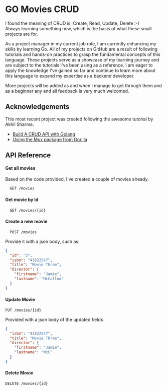 # GO Movies CRUD

I found the meaning of CRUD is; Create, Read, Update, Delete :-)  
Always learning something new, which is the basis of what these small projects are for.

As a project manager in my current job role, I am currently enhancing my skills by learning Go. All of my projects on GitHub are a result of following tutorials and hands-on practices to grasp the fundamental concepts of this language. These projects serve as a showcase of my learning journey and are subject to the tutorials I've been using as a reference. I am eager to apply the knowledge I've gained so far and continue to learn more about this language to expand my expertise as a backend developer.

More projects will be added as and when I manage to get through them and as a beginner any and all feedback is very much welcomed.

## Acknowledgements

This most recent project was created following the awesome tutorial by Akhil Sharma.

- [Build A CRUD API with Golang](https://youtu.be/TkbhQQS3m_o)
- [Using the Mux package from Gorilla](https://github.com/gorilla/mux)

## API Reference

#### Get all movies

Based on the code provided, I've created a couple of movies already.

```http
  GET /movies
```

#### Get movie by Id

```http
  GET /movies/{id}
```

#### Create a new movie

```http
  POST /movies
```

Provide it with a json body, such as:

```json
{
  "id": "3",
  "isbn": "43822547",
  "title": "Movie Three",
  "director": {
    "firstname": "Jamie",
    "lastname": "McCallum"
  }
}
```

#### Update Movie

```http
PUT /movies/{id}
```

Provided with a json body of the updated fields

```json
{
  "isbn": "43822547",
  "title": "Movie Three",
  "director": {
    "firstname": "Jamie",
    "lastname": "McC"
  }
}
```

#### Delete Movie

```http
DELETE /movies/{id}
```

